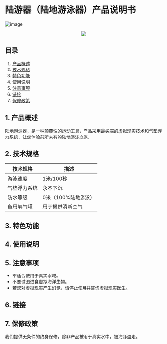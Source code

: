# 陆游器（陆地游泳器）产品说明书

![image](https://github.com/ophwsjtu18/ohw23f/assets/136332166/11580c19-38f7-41db-a53f-a40cb28b071c)<p align="center">
  <samp>
    <img src="https://5b0988e595225.cdn.sohucs.com/q_70,c_zoom,w_640/images/20180809/7c1d68ba8ee548f8b01839bcadfca18c.jpeg" align="center">
  </samp>
</p>


## 目录
1. [产品概述](#1-产品概述)
2. [技术规格](#2-技术规格)
3. [特色功能](#3-特色功能)
4. [使用说明](#4-使用说明)
5. [注意事项](#5-注意事项)
6. [链接](#6-链接)
7. [保修政策](#7-保修政策)

## 1. 产品概述

陆地游泳器，是一种颠覆性的运动工具，产品采用最尖端的虚拟现实技术和气垫浮力系统，让您体验前所未有的陆地游泳之旅。

## 2. 技术规格

| 技术规格           | 描述                                      |
|-------------------|-----------------------------------------|
| 游泳速度           | 1米/100秒                               |
| 气垫浮力系统       | 永不下沉                                 |
| 防水等级           | 0米（100%陆地游泳）                      |
| 备用氧气罐         | 用于提供清新空气                         |

## 3. 特色功能


## 4. 使用说明


## 5. 注意事项

- 不适合使用于真实水域。
- 不要试图进食虚拟海洋生物。
- 若您对虚拟现实产生幻觉，请停止使用并咨询虚拟现实医生。

## 6. 链接



## 7. 保修政策

我们提供无条件的终身保修，除非产品被用于真实水中，被海豚盗走。
